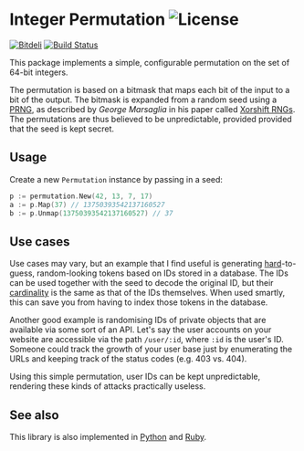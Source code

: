 # Integer Permutation ![License](https://pypip.in/license/intperm/badge.png)

[![Bitdeli](https://d2weczhvl823v0.cloudfront.net/attilaolah/intperm.go/trend.png)](https://bitdeli.com/free "Bitdeli Badge")
[![Build Status](https://travis-ci.org/attilaolah/intperm.go.png?branch=master)](https://travis-ci.org/attilaolah/intperm.go)

This package implements a simple, configurable permutation on the set of 64-bit
integers.

The permutation is based on a bitmask that maps each bit of the input to a bit
of the output. The bitmask is expanded from a random seed using a [PRNG][1], as
described by *George Marsaglia* in his paper called [Xorshift RNGs][2]. The
permutations are thus believed to be unpredictable, provided provided that the
seed is kept secret.

[1]: //en.wikipedia.org/wiki/Pseudorandom_number_generator
[2]: http://www.jstatsoft.org/v08/i14/paper

## Usage

Create a new `Permutation` instance by passing in a seed:

```go
p := permutation.New(42, 13, 7, 17)
a := p.Map(37) // 13750393542137160527
b := p.Unmap(13750393542137160527) // 37
```

## Use cases

Use cases may vary, but an example that I find useful is generating
[hard][4]-to-guess, random-looking tokens based on IDs stored in a database.
The IDs can be used together with the seed to decode the original ID, but their
[cardinality][5] is the same as that of the IDs themselves. When used smartly,
this can save you from having to index those tokens in the database.

Another good example is randomising IDs of private objects that are available
via some sort of an API. Let's say the user accounts on your website are
accessible via the path `/user/:id`, where `:id` is the user's ID. Someone
could track the growth of your user base just by enumerating the URLs and
keeping track of the status codes (e.g. 403 vs. 404).

Using this simple permutation, user IDs can be kept unpredictable, rendering
these kinds of attacks practically useless.

[4]: //en.wikipedia.org/wiki/NP-hard
[5]: //en.wikipedia.org/wiki/Cardinality

## See also

This library is also implemented in [Python][7] and [Ruby][6].

[6]: //github.com/attilaolah/intperm.rb
[7]: //github.com/attilaolah/intperm.py
